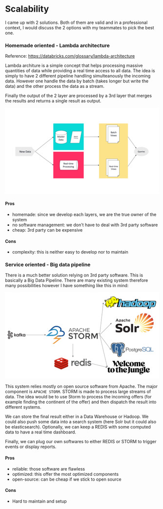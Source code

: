 # Scalability

I came up with 2 solutions. Both of them are valid and in a professional context, I would discuss the 2 options with my teammates to pick the best one.

### Homemade oriented - Lambda architecture
Reference: https://databricks.com/glossary/lambda-architecture

Lambda architure is a simple concept that helps processing massive quantities of data while providing a real time access to all data. The idea is simply to have 2 different pipeline handling simulteanously the incoming data. However one handle the data by batch (takes longer but write the data) and the other process the data as a stream.

Finally the output of the 2 layer are processed by a 3rd layer that merges the results and returns a single result as output.

![lambda schema](lambda.png)

#### Pros

 - homemade: since we develop each layers, we are the true owner of the system
 - no software management: we don't have to deal with 3rd party software
 - cheap: 3rd party can be expensive

#### Cons

 - complexity: this is neither easy to develop nor to maintain

### Service oriented - Big data pipeline

There is a much better solution relying on 3rd party software. This is basically a Big Data Pipeline. There are many existing system therefore many possibilities however I have something like this in mind:

![pipeline schema](storm_pipeline.png)

This system relies mostly on open source software from Apache. The major component is `APACHE STORM`. STORM is made to process large streams of data.
The idea would be to use Storm to process the incoming offers (for example finding the continent of the offer) and then dispatch the result into different systems.

We can store the final result either in a Data Warehouse or Hadoop. We could also push some data into a search system (here Solr but it could also be elasticsearch).
Optionally, we can keep a REDIS with some computed data to have a real time dashboard.

Finally, we can plug our own softwares to either REDIS or STORM to trigger events or display reports.

#### Pros

 - reliable: those software are flawless
 - optimized: this offer the most optimized components
 - open-source: can be cheap if we stick to open source

#### Cons

 - Hard to maintain and setup
